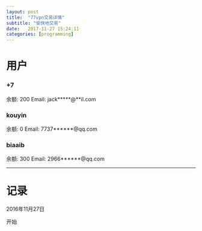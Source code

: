```yaml
---
layout: post
title:  "77vpn交易详情"
subtitle: "愉快地交易"
date:   2017-11-27 15:24:11
categories: [programming]
---
```


# 用户

### +7
余额: 200
Email: jack*****@**il.com

### kouyin
余额: 0
Email: 7737******@qq.com

### biaaib
余额: 300
Email: 2966******@qq.com

-------
# 记录

2016年11月27日

开始

